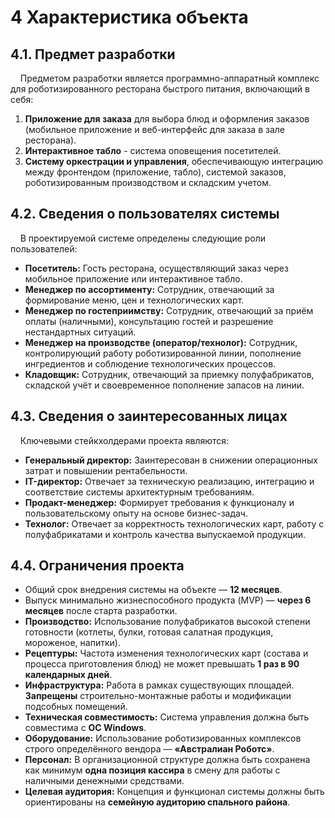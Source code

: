# 4 Характеристика объекта

## 4.1. Предмет разработки

&nbsp;&nbsp;&nbsp;&nbsp;Предметом разработки является программно-аппаратный комплекс для роботизированного ресторана быстрого питания, включающий в себя:

1.  **Приложение для заказа** для выбора блюд и оформления заказов (мобильное приложение и веб-интерфейс для заказа в зале ресторана).
2.  **Интерактивное табло** - система оповещения посетителей.
3.  **Систему оркестрации и управления**, обеспечивающую интеграцию между фронтендом (приложение, табло), системой заказов, роботизированным производством и складским учетом.

## 4.2. Сведения о пользователях системы

&nbsp;&nbsp;&nbsp;&nbsp;В проектируемой системе определены следующие роли пользователей:

*   **Посетитель:** Гость ресторана, осуществляющий заказ через мобильное приложение или интерактивное табло.
*   **Менеджер по ассортименту:** Сотрудник, отвечающий за формирование меню, цен и технологических карт.
*   **Менеджер по гостеприимству:** Сотрудник, отвечающий за приём оплаты (наличными), консультацию гостей и разрешение нестандартных ситуаций.
*   **Менеджер на производстве (оператор/технолог):** Сотрудник, контролирующий работу роботизированной линии, пополнение ингредиентов и соблюдение технологических процессов.
*   **Кладовщик:** Сотрудник, отвечающий за приемку полуфабрикатов, складской учёт и своевременное пополнение запасов на линии.

## 4.3. Сведения о заинтересованных лицах

&nbsp;&nbsp;&nbsp;&nbsp;Ключевыми стейкхолдерами проекта являются:

*   **Генеральный директор:** Заинтересован в снижении операционных затрат и повышении рентабельности.
*   **IT-директор:** Отвечает за техническую реализацию, интеграцию и соответствие системы архитектурным требованиям.
*   **Продакт-менеджер:** Формирует требования к функционалу и пользовательскому опыту на основе бизнес-задач.
*   **Технолог:** Отвечает за корректность технологических карт, работу с полуфабрикатами и контроль качества выпускаемой продукции.

## 4.4. Ограничения проекта

*   Общий срок внедрения системы на объекте — **12 месяцев**.
*   Выпуск минимально жизнеспособного продукта (MVP) — **через 6 месяцев** после старта разработки.
*   **Производство:** Использование полуфабрикатов высокой степени готовности (котлеты, булки, готовая салатная продукция, мороженое, напитки).
*   **Рецептуры:** Частота изменения технологических карт (состава и процесса приготовления блюд) не может превышать **1 раз в 90 календарных дней**.
*   **Инфраструктура:** Работа в рамках существующих площадей. **Запрещены** строительно-монтажные работы и модификации подсобных помещений.
*   **Техническая совместимость:** Система управления должна быть совместима с **ОС Windows**.
*   **Оборудование:** Использование роботизированных комплексов строго определённого вендора — **«Австралиан Роботс»**.
*   **Персонал:** В организационной структуре должна быть сохранена как минимум **одна позиция кассира** в смену для работы с наличными денежными средствами.
*   **Целевая аудитория:** Концепция и функционал системы должны быть ориентированы на **семейную аудиторию спального района**.

